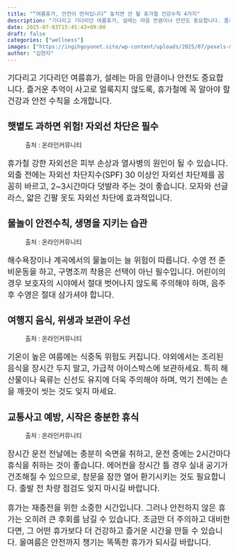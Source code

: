 ```yaml
---
title: "“여름휴가, 안전이 먼저입니다” 놓치면 안 될 휴가철 건강수칙 4가지"
description: "기다리고 기다리던 여름휴가, 설레는 마음 만큼이나 안전도 중요합니다. 즐거운 추억이 사고로 얼룩지지 않도록, 휴가철에 꼭 알아야 할 건강과 안전 수칙을 소개합니다."
date: 2025-07-03T15:45:43+09:00
draft: false
categories: ["wellness"]
images: ["https://ingihgoyonet.site/wp-content/uploads/2025/07/pexels-mikhail-nilov-8157145-1-1024x683.jpg", "https://ingihgoyonet.site/wp-content/uploads/2025/07/pexels-jsalamanca-61129-1024x683.jpg", "https://ingihgoyonet.site/wp-content/uploads/2025/07/pexels-solliefoto-566344-1024x683.jpg", "https://ingihgoyonet.site/wp-content/uploads/2025/07/pexels-olly-914910-1024x683.jpg"]
author: "김현지"
---
```


<p style="font-size:18px">기다리고 기다리던 여름휴가, 설레는 마음 만큼이나 안전도 중요합니다. 즐거운 추억이 사고로 얼룩지지 않도록, 휴가철에 꼭 알아야 할 건강과 안전 수칙을 소개합니다.</p> <h2 >햇볕도 과하면 위험! 자외선 차단은 필수</h2> <figure ><img src="https://ingihgoyonet.site/wp-content/uploads/2025/07/pexels-mikhail-nilov-8157145-1-1024x683.jpg" alt="" style="aspect-ratio:16/9;object-fit:cover"/><figcaption >출처 : 온라인커뮤니티</figcaption></figure> <p style="font-size:18px">휴가철 강한 자외선은 피부 손상과 열사병의 원인이 될 수 있습니다. 외출 전에는 자외선 차단지수(SPF) 30 이상인 자외선 차단제를 꼼꼼히 바르고, 2~3시간마다 덧발라 주는 것이 좋습니다. 모자와 선글라스, 얇은 긴팔 옷도 자외선 차단에 효과적입니다.</p> <h2 >물놀이 안전수칙, 생명을 지키는 습관</h2> <figure ><img src="https://ingihgoyonet.site/wp-content/uploads/2025/07/pexels-jsalamanca-61129-1024x683.jpg" alt="" style="aspect-ratio:16/9;object-fit:cover"/><figcaption >출처 : 온라인커뮤니티</figcaption></figure> <p style="font-size:18px">해수욕장이나 계곡에서의 물놀이는 늘 위험이 따릅니다. 수영 전 준비운동을 하고, 구명조끼 착용은 선택이 아닌 필수입니다. 어린이의 경우 보호자의 시야에서 절대 벗어나지 않도록 주의해야 하며, 음주 후 수영은 절대 삼가셔야 합니다.</p> <h2 >여행지 음식, 위생과 보관이 우선</h2> <figure ><img src="https://ingihgoyonet.site/wp-content/uploads/2025/07/pexels-solliefoto-566344-1024x683.jpg" alt="" style="aspect-ratio:16/9;object-fit:cover"/><figcaption >출처 : 온라인커뮤니티</figcaption></figure> <p style="font-size:18px">기온이 높은 여름에는 식중독 위험도 커집니다. 야외에서는 조리된 음식을 장시간 두지 말고, 가급적 아이스박스에 보관하세요. 특히 해산물이나 육류는 신선도 유지에 더욱 주의해야 하며, 먹기 전에는 손을 깨끗이 씻는 것도 잊지 마세요.</p> <h2 >교통사고 예방, 시작은 충분한 휴식</h2> <figure ><img src="https://ingihgoyonet.site/wp-content/uploads/2025/07/pexels-olly-914910-1024x683.jpg" alt="" style="aspect-ratio:16/9;object-fit:cover"/><figcaption >출처 : 온라인커뮤니티</figcaption></figure> <p style="font-size:18px">장시간 운전 전날에는 충분히 숙면을 취하고, 운전 중에는 2시간마다 휴식을 취하는 것이 좋습니다. 에어컨을 장시간 틀 경우 실내 공기가 건조해질 수 있으므로, 창문을 잠깐 열어 환기시키는 것도 필요합니다. 출발 전 차량 점검도 잊지 마시길 바랍니다.</p> <p style="font-size:18px">휴가는 재충전을 위한 소중한 시간입니다. 그러나 안전하지 않은 휴가는 오히려 큰 후회를 남길 수 있습니다. 조금만 더 주의하고 대비한다면, 그 어떤 휴가보다 더 건강하고 즐거운 시간을 만들 수 있습니다. 올여름은 안전까지 챙기는 똑똑한 휴가가 되시길 바랍니다.</p>